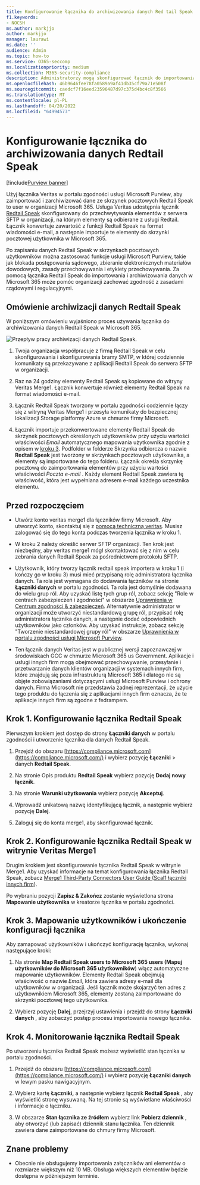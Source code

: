 ```yaml
---
title: Konfigurowanie łącznika do archiwizowania danych Red tail Speak w Microsoft 365
f1.keywords:
- NOCSH
ms.author: markjjo
author: markjjo
manager: laurawi
ms.date: ''
audience: Admin
ms.topic: how-to
ms.service: O365-seccomp
ms.localizationpriority: medium
ms.collection: M365-security-compliance
description: Administratorzy mogą skonfigurować łącznik do importowania i archiwizowania danych Red tail Speak z usługi Veritas do Microsoft 365. Ten łącznik umożliwia archiwizowanie danych ze źródeł danych innych firm w Microsoft 365. Po zarchiwizowania tych danych można zarządzać danymi innych firm za pomocą funkcji zgodności, takich jak blokada prawna, wyszukiwanie zawartości i zasady przechowywania.
ms.openlocfilehash: 46b9646fee78fa0589a9af41db35cf79a71e508f
ms.sourcegitcommit: caedcf7f16eed23596487d97c375d4bc4c8f3566
ms.translationtype: MT
ms.contentlocale: pl-PL
ms.lasthandoff: 04/20/2022
ms.locfileid: "64994573"
---
```

# <a name="set-up-a-connector-to-archive-redtail-speak-data"></a>Konfigurowanie łącznika do archiwizowania danych Redtail Speak

[!include[Purview banner](../includes/purview-rebrand-banner.md)]

Użyj łącznika Veritas w portalu zgodności usługi Microsoft Purview, aby zaimportować i zarchiwizować dane ze skrzynek pocztowych Redtail Speak to user w organizacji Microsoft 365. Usługa Veritas udostępnia łącznik [Redtail Speak](https://globanet.com/redtail/) skonfigurowany do przechwytywania elementów z serwera SFTP w organizacji, na którym elementy są odbierane z usługi Redtail. Łącznik konwertuje zawartość z funkcji Redtail Speak na format wiadomości e-mail, a następnie importuje te elementy do skrzynki pocztowej użytkownika w Microsoft 365.

Po zapisaniu danych Redtail Speak w skrzynkach pocztowych użytkowników można zastosować funkcje usługi Microsoft Purview, takie jak blokada postępowania sądowego, zbieranie elektronicznych materiałów dowodowych, zasady przechowywania i etykiety przechowywania. Za pomocą łącznika Redtail Speak do importowania i archiwizowania danych w Microsoft 365 może pomóc organizacji zachować zgodność z zasadami rządowymi i regulacyjnymi.

## <a name="overview-of-archiving-the-redtail-speak-data"></a>Omówienie archiwizacji danych Redtail Speak

W poniższym omówieniu wyjaśniono proces używania łącznika do archiwizowania danych Redtail Speak w Microsoft 365.

![Przepływ pracy archiwizacji danych Redtail Speak.](../media/RedtailSpeakConnectorWorkflow.png)

1. Twoja organizacja współpracuje z firmą Redtail Speak w celu skonfigurowania i skonfigurowania bramy SMTP, w której codziennie komunikaty są przekazywane z aplikacji Redtail Speak do serwera SFTP w organizacji.

2. Raz na 24 godziny elementy Redtail Speak są kopiowane do witryny Veritas Merge1. Łącznik konwertuje również elementy Redtail Speak na format wiadomości e-mail.

3. Łącznik Redtail Speak tworzony w portalu zgodności codziennie łączy się z witryną Veritas Merge1 i przesyła komunikaty do bezpiecznej lokalizacji Storage platformy Azure w chmurze firmy Microsoft.

4. Łącznik importuje przekonwertowane elementy Redtail Speak do skrzynek pocztowych określonych użytkowników przy użyciu wartości właściwości *Email* automatycznego mapowania użytkownika zgodnie z opisem w [kroku 3](#step-3-map-users-and-complete-the-connector-setup). Podfolder w folderze Skrzynka odbiorcza o nazwie **Redtail Speak** jest tworzony w skrzynkach pocztowych użytkownika, a elementy są importowane do tego folderu. Łącznik określa skrzynkę pocztową do zaimportowania elementów przy użyciu wartości właściwości *Poczta e-mail* . Każdy element Redtail Speak zawiera tę właściwość, która jest wypełniana adresem e-mail każdego uczestnika elementu.

## <a name="before-you-begin"></a>Przed rozpoczęciem

- Utwórz konto veritas merge1 dla łączników firmy Microsoft. Aby utworzyć konto, skontaktuj się z [pomocą techniczną veritas](https://www.veritas.com/content/support/). Musisz zalogować się do tego konta podczas tworzenia łącznika w kroku 1.

- W kroku 2 należy określić serwer SFTP organizacji. Ten krok jest niezbędny, aby veritas merge1 mógł skontaktować się z nim w celu zebrania danych Redtail Speak za pośrednictwem protokołu SFTP.

- Użytkownik, który tworzy łącznik redtail speak importera w kroku 1 (i kończy go w kroku 3) musi mieć przypisaną rolę administratora łącznika danych. Ta rola jest wymagana do dodawania łączników na stronie **Łączniki danych** w portalu zgodności. Ta rola jest domyślnie dodawana do wielu grup ról. Aby uzyskać listę tych grup ról, zobacz sekcję "Role w centrach zabezpieczeń i zgodności" w obszarze [Uprawnienia w Centrum zgodności & zabezpieczeń](../security/office-365-security/permissions-in-the-security-and-compliance-center.md#roles-in-the-security--compliance-center). Alternatywnie administrator w organizacji może utworzyć niestandardową grupę ról, przypisać rolę administratora łącznika danych, a następnie dodać odpowiednich użytkowników jako członków. Aby uzyskać instrukcje, zobacz sekcję "Tworzenie niestandardowej grupy ról" w obszarze [Uprawnienia w portalu zgodności usługi Microsoft Purview](microsoft-365-compliance-center-permissions.md#create-a-custom-role-group).

- Ten łącznik danych Veritas jest w publicznej wersji zapoznawczej w środowiskach GCC w chmurze Microsoft 365 us Government. Aplikacje i usługi innych firm mogą obejmować przechowywanie, przesyłanie i przetwarzanie danych klientów organizacji w systemach innych firm, które znajdują się poza infrastrukturą Microsoft 365 i dlatego nie są objęte zobowiązaniami dotyczącymi usługi Microsoft Purview i ochrony danych. Firma Microsoft nie przedstawia żadnej reprezentacji, że użycie tego produktu do łączenia się z aplikacjami innych firm oznacza, że te aplikacje innych firm są zgodne z fedrampem.

## <a name="step-1-set-up-the-redtail-speak-connector"></a>Krok 1. Konfigurowanie łącznika Redtail Speak

Pierwszym krokiem jest dostęp do strony **Łączniki danych** w portalu zgodności i utworzenie łącznika dla danych Redtail Speak.

1. Przejdź do obszaru [https://compliance.microsoft.com](https://compliance.microsoft.com/) i wybierz pozycję **Łączniki** &gt; danych **Redtail Speak**.

2. Na stronie Opis produktu **Redtail Speak** wybierz pozycję **Dodaj nowy łącznik**.

3. Na stronie **Warunki użytkowania** wybierz pozycję **Akceptuj**.

4. Wprowadź unikatową nazwę identyfikującą łącznik, a następnie wybierz pozycję **Dalej**.

5. Zaloguj się do konta merge1, aby skonfigurować łącznik.

## <a name="step-2-configure-the-redtail-speak-connector-on-the-veritas-merge1-site"></a>Krok 2. Konfigurowanie łącznika Redtail Speak w witrynie Veritas Merge1

Drugim krokiem jest skonfigurowanie łącznika Redtail Speak w witrynie Merge1. Aby uzyskać informacje na temat konfigurowania łącznika Redtail Speak, zobacz [Merge1 Third-Party Connectors User Guide (Scal1 łączniki innych firm](https://docs.ms.merge1.globanetportal.com/Merge1%20Third-Party%20Connectors%20Redtail%20Speak%20User%20Guide%20.pdf)).

Po wybraniu pozycji **Zapisz & Zakończ** zostanie wyświetlona strona **Mapowanie użytkownika** w kreatorze łącznika w portalu zgodności.

## <a name="step-3-map-users-and-complete-the-connector-setup"></a>Krok 3. Mapowanie użytkowników i ukończenie konfiguracji łącznika

Aby zamapować użytkowników i ukończyć konfigurację łącznika, wykonaj następujące kroki:

1. Na stronie **Map Redtail Speak users to Microsoft 365 users (Mapuj użytkowników do Microsoft 365 użytkowników**) włącz automatyczne mapowanie użytkowników. Elementy Redtail Speak obejmują właściwość o nazwie *Email*, która zawiera adresy e-mail dla użytkowników w organizacji. Jeśli łącznik może skojarzyć ten adres z użytkownikiem Microsoft 365, elementy zostaną zaimportowane do skrzynki pocztowej tego użytkownika.

2. Wybierz pozycję **Dalej**, przejrzyj ustawienia i przejdź do strony **Łączniki danych** , aby zobaczyć postęp procesu importowania nowego łącznika.

## <a name="step-4-monitor-the-redtail-speak-connector"></a>Krok 4. Monitorowanie łącznika Redtail Speak

Po utworzeniu łącznika Redtail Speak możesz wyświetlić stan łącznika w portalu zgodności.

1. Przejdź do obszaru [https://compliance.microsoft.com](https://compliance.microsoft.com/) i wybierz pozycję **Łączniki danych** w lewym pasku nawigacyjnym.

2. Wybierz kartę **Łączniki,** a następnie wybierz łącznik **Redtail Speak** , aby wyświetlić stronę wysuwaną. Na tej stronie są wyświetlane właściwości i informacje o łączniku.

3. W obszarze **Stan łącznika ze źródłem** wybierz link **Pobierz dziennik** , aby otworzyć (lub zapisać) dziennik stanu łącznika. Ten dziennik zawiera dane zaimportowane do chmury firmy Microsoft.

## <a name="known-issues"></a>Znane problemy

- Obecnie nie obsługujemy importowania załączników ani elementów o rozmiarze większym niż 10 MB. Obsługa większych elementów będzie dostępna w późniejszym terminie.
